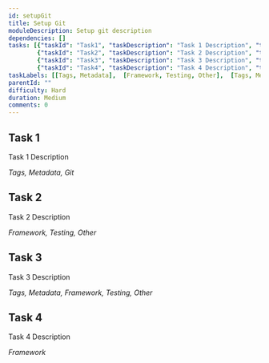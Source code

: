 ```yaml
---
id: setupGit
title: Setup Git
moduleDescription: Setup git description
dependencies: []
tasks: [{"taskId": "Task1", "taskDescription": "Task 1 Description", "taskLabel": "Task 1 Label" }, 
        {"taskId": "Task2", "taskDescription": "Task 2 Description", "taskLabel": "Task 2 Label" },
        {"taskId": "Task3", "taskDescription": "Task 3 Description", "taskLabel": "Task 3 Label" }, 
        {"taskId": "Task4", "taskDescription": "Task 4 Description", "taskLabel": "Task 4 Label" }]
taskLabels: [[Tags, Metadata],  [Framework, Testing, Other],  [Tags, Metadata, Framework, Testing, Other],  [Framework]]
parentId: ""
difficulty: Hard
duration: Medium
comments: 0
---
```


## Task 1

Task 1 Description

*Tags, Metadata, Git*

## Task 2

Task 2 Description

*Framework, Testing, Other*

## Task 3

Task 3 Description

*Tags, Metadata, Framework, Testing, Other*

## Task 4

Task 4 Description

*Framework*
